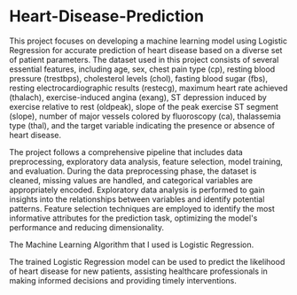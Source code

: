 # Heart-Disease-Prediction

This project focuses on developing a machine learning model using Logistic Regression for accurate prediction of heart disease based on a diverse set of patient parameters. The dataset used in this project consists of several essential features, including age, sex, chest pain type (cp), resting blood pressure (trestbps), cholesterol levels (chol), fasting blood sugar (fbs), resting electrocardiographic results (restecg), maximum heart rate achieved (thalach), exercise-induced angina (exang), ST depression induced by exercise relative to rest (oldpeak), slope of the peak exercise ST segment (slope), number of major vessels colored by fluoroscopy (ca), thalassemia type (thal), and the target variable indicating the presence or absence of heart disease.

The project follows a comprehensive pipeline that includes data preprocessing, exploratory data analysis, feature selection, model training, and evaluation. During the data preprocessing phase, the dataset is cleaned, missing values are handled, and categorical variables are appropriately encoded. Exploratory data analysis is performed to gain insights into the relationships between variables and identify potential patterns. Feature selection techniques are employed to identify the most informative attributes for the prediction task, optimizing the model's performance and reducing dimensionality.

The Machine Learning Algorithm that I used is Logistic Regression. 

The trained Logistic Regression model can be used to predict the likelihood of heart disease for new patients, assisting healthcare professionals in making informed decisions and providing timely interventions.
